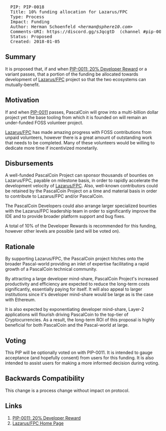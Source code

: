 <pre>
  PIP: PIP-0018
  Title: 10% funding allocation for Lazarus/FPC
  Type: Process
  Impact: Funding
  Author: Herman Schoenfeld <i>&lt;herman@sphere10.com&gt;</i>
  Comments-URI: https://discord.gg/sJqcgtD  (channel #pip-0018)
  Status: Proposed
  Created: 2018-01-05
</pre>

## Summary

It is proposed that, if and when [PIP-0011: 20% Developer Reward][1] or a variant passes, that a portion of the funding be allocated towards development of [Lazarus/FPC][2] project so that the two ecosystems can mutually-benefit.

## Motivation

If and when [PIP-0011][1] passes, PascalCoin will grow into a multi-billion dollar project yet the base tooling from which it is founded on will remain an under-funded FOSS volunteer project. 

[Lazarus/FPC][2] has made amazing progress with FOSS contributions from unpaid volunteers, however there is a great amount of outstanding work that needs to be completed. Many of these volunteers would be willing to dedicate more time if incentivized monetarily.

## Disbursements

A well-funded PascalCoin Project can sponsor thousands of bounties on Lazarus/FPC, payable on milestone basis, in order to rapidly accelerate the development velocity of [Lazarus/FPC][2]. Also, well-known contributors could be retained by the PascalCoin Project on a time and material basis in order to contribute to Lazarus/FPC and/or PascalCoin.

The PascalCoin Developers could also arrange larger specialized bounties with the Lazarus/FPC leadership team in order to significantly improve the IDE and to provide broader platform support and bug fixes.

A total of 10% of the Developer Rewards is recommended for this funding, however other levels are possible (and will be voted on).

## Rationale

By supporting Lazarus/FPC, the PascalCoin project hitches onto the broader Pascal-world providing an inlet of expertise facilitating a rapid growth of a PascalCoin technical community. 

By attracting a large developer mind-share, PascalCoin Project's increased productivity and efficiency are expected to reduce the long-term costs significantly, essentially paying for itself. It will also appeal to larger institutions since it's developer mind-share would be large as is the case with Ethereum.

It is also expected by exponentiating developer mind-share, Layer-2 applications will flourish driving PascalCoin to the top-tier of Cryptocurrencies. As a result, the long-term ROI of this proposal is highly beneficial for both PascalCoin and the Pascal-world at large.


## Voting

This PIP will be optionally voted on with PIP-0011. It is intended to gauge acceptance (and hopefully consent) from users for this funding. It is also intended to assist users for making a more informed decision during voting.

## Backwards Compatibility

This change is a process change without impact on protocol.

## Links

1. [PIP-0011: 20% Developer Reward][1]
2. [Lazarus/FPC Home Page][2]


[1]: https://github.com/PascalCoin/PascalCoin/blob/master/PIP/PIP-0011.md
[2]: https://www.lazarus-ide.org